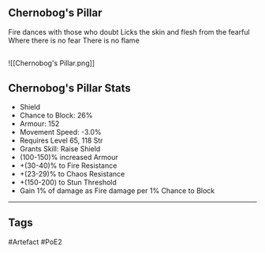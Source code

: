 ## Chernobog's Pillar
Fire dances with those who doubt
Licks the skin and flesh from the fearful
Where there is no fear
There is no flame
##
![[Chernobog's Pillar.png]]
## Chernobog's Pillar Stats
- Shield
- Chance to Block: 26%
- Armour: 152
- Movement Speed: -3.0%
- Requires Level 65, 118 Str
- Grants Skill: Raise Shield
- (100-150)% increased Armour
- +(30-40)% to Fire Resistance
- +(23-29)% to Chaos Resistance
- +(150-200) to Stun Threshold
- Gain 1% of damage as Fire damage per 1% Chance to Block


---
## Tags
#Artefact
#PoE2